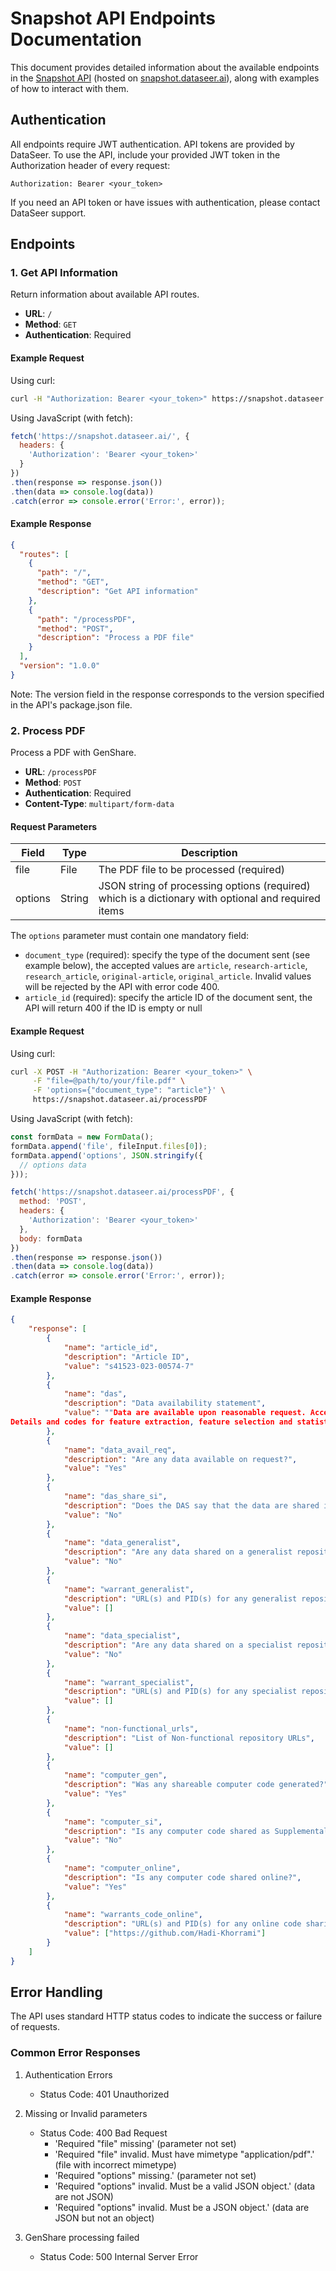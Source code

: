 # Snapshot API Endpoints Documentation

This document provides detailed information about the available endpoints in the [Snapshot API](https://snapshot.dataseer.ai) (hosted on [snapshot.dataseer.ai](https://snapshot.dataseer.ai)), along with examples of how to interact with them.

## Authentication

All endpoints require JWT authentication. API tokens are provided by DataSeer. To use the API, include your provided JWT token in the Authorization header of every request:

```
Authorization: Bearer <your_token>
```

If you need an API token or have issues with authentication, please contact DataSeer support.

## Endpoints

### 1. Get API Information

Return information about available API routes.

- **URL**: `/`
- **Method**: `GET`
- **Authentication**: Required

#### Example Request

Using curl:

```bash
curl -H "Authorization: Bearer <your_token>" https://snapshot.dataseer.ai/
```

Using JavaScript (with fetch):

```javascript
fetch('https://snapshot.dataseer.ai/', {
  headers: {
    'Authorization': 'Bearer <your_token>'
  }
})
.then(response => response.json())
.then(data => console.log(data))
.catch(error => console.error('Error:', error));
```

#### Example Response

```json
{
  "routes": [
    {
      "path": "/",
      "method": "GET",
      "description": "Get API information"
    },
    {
      "path": "/processPDF",
      "method": "POST",
      "description": "Process a PDF file"
    }
  ],
  "version": "1.0.0"
}
```

Note: The version field in the response corresponds to the version specified in the API's package.json file.

### 2. Process PDF

Process a PDF with GenShare.

- **URL**: `/processPDF`
- **Method**: `POST`
- **Authentication**: Required
- **Content-Type**: `multipart/form-data`

#### Request Parameters

| Field    | Type   | Description                                                                                         |
|----------|--------|-----------------------------------------------------------------------------------------------------|
| file     | File   | The PDF file to be processed (required)                                                             |
| options  | String | JSON string of processing options (required) which is a dictionary with optional and required items |

The `options` parameter must contain one mandatory field: 
- `document_type` (required): specify the type of the document sent (see example below), the accepted values are `article`, `research-article`, `research_article`, `original-article`, `original_article`. Invalid values will be rejected by the API with error code 400. 
- `article_id` (required): specify the article ID of the document sent, the API will return 400 if the ID is empty or null

#### Example Request

Using curl:

```bash
curl -X POST -H "Authorization: Bearer <your_token>" \
     -F "file=@path/to/your/file.pdf" \
     -F 'options={"document_type": "article"}' \
     https://snapshot.dataseer.ai/processPDF
```

Using JavaScript (with fetch):

```javascript
const formData = new FormData();
formData.append('file', fileInput.files[0]);
formData.append('options', JSON.stringify({
  // options data
}));

fetch('https://snapshot.dataseer.ai/processPDF', {
  method: 'POST',
  headers: {
    'Authorization': 'Bearer <your_token>'
  },
  body: formData
})
.then(response => response.json())
.then(data => console.log(data))
.catch(error => console.error('Error:', error));
```

#### Example Response

```json
{
    "response": [
        {
            "name": "article_id",
            "description": "Article ID",
            "value": "s41523-023-00574-7"
        },
        {
            "name": "das",
            "description": "Data availability statement",
            "value": ""Data are available upon reasonable request. Access to datasets from the Cleveland Clinic and the University Hospitals Cleveland Medical Center (used with permission for this study) should be requested directly from these institutions via their data access request forms. Subject to the institutional review boards’ ethical approval, unidentified data would be made available as a test subset. All experiments and implementation details are described thoroughly in the Materials and methods section so they can be independently replicated with non-proprietary libraries.
Details and codes for feature extraction, feature selection and statistical analysis are available at https://github.com/Hadi-Khorrami.""
        },
        {
            "name": "data_avail_req",
            "description": "Are any data available on request?",
            "value": "Yes"
        },
        {
            "name": "das_share_si",
            "description": "Does the DAS say that the data are shared in the 'Supplementary material' section?",
            "value": "No"
        },
        {
            "name": "data_generalist",
            "description": "Are any data shared on a generalist repository?",
            "value": "No"
        },
        {
            "name": "warrant_generalist",
            "description": "URL(s) and PID(s) for any generalist repositories",
            "value": []
        },
        {
            "name": "data_specialist",
            "description": "Are any data shared on a specialist repository?",
            "value": "No"
        },
        {
            "name": "warrant_specialist",
            "description": "URL(s) and PID(s) for any specialist repositories",
            "value": []
        },
        {
            "name": "non-functional_urls",
            "description": "List of Non-functional repository URLs",
            "value": []
        },
        {
            "name": "computer_gen",
            "description": "Was any shareable computer code generated?",
            "value": "Yes"
        },
        {
            "name": "computer_si",
            "description": "Is any computer code shared as Supplemental Material?",
            "value": "No"
        },
        {
            "name": "computer_online",
            "description": "Is any computer code shared online?",
            "value": "Yes"
        },
        {
            "name": "warrants_code_online",
            "description": "URL(s) and PID(s) for any online code sharing locations",
            "value": ["https://github.com/Hadi-Khorrami"]
        }
    ]
}
```

## Error Handling

The API uses standard HTTP status codes to indicate the success or failure of requests.

### Common Error Responses

1. Authentication Errors
   - Status Code: 401 Unauthorized

2. Missing or Invalid parameters
   - Status Code: 400 Bad Request
      - 'Required "file" missing' (parameter not set)
      - 'Required "file" invalid. Must have mimetype "application/pdf".' (file with incorrect mimetype)
      - 'Required "options" missing.' (parameter not set)
      - 'Required "options" invalid. Must be a valid JSON object.' (data are not JSON)
      - 'Required "options" invalid. Must be a JSON object.' (data are JSON but not an object)

3. GenShare processing failed
   - Status Code: 500 Internal Server Error
